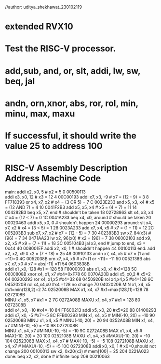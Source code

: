 //author: uditya_shekhawat_230102119
# extended RVX10 
# Test the RISC-V processor.  
#  add,sub, and, or, slt, addi, lw, sw, beq, jal
# andn, orn,xnor, abs, ror, rol, min, minu, max, maxu 
# If successful, it should write the value 25 to address 100

#       RISC-V Assembly         Description               Address   Machine Code
main:   addi x2, x0, 5          # x2 = 5                  0         00500113   
        addi x3, x0, 12         # x3 = 12                 4         00C00193
        addi x7, x3, -9         # x7 = (12 - 9) = 3       8         FF718393
        or   x4, x7, x2         # x4 = (3 OR 5) = 7       C         0023E233
        and  x5, x3, x4         # x5 = (12 AND 7) = 4     10        0041F2B3
        add  x5, x5, x4         # x5 = (4 + 7) = 11       14        004282B3
        beq  x5, x7, end        # shouldn't be taken      18        02728863
        slt  x4, x3, x4         # x4 = (12 < 7) = 0       1C        0041A233
        beq  x4, x0, around     # should be taken         20        00020463
        addi x5, x0, 0          # shouldn't happen        24        00000293
around: slt  x4, x7, x2         # x4 = (3 < 5)  = 1       28        0023A233
        add  x7, x4, x5         # x7 = (1 + 11) = 12      2C        005203B3
        sub  x7, x7, x2         # x7 = (12 - 5) = 7       30        402383B3
        sw   x7, 84(x3)         # [96] = 7                34        0471AA23 
        lw   x2, 96(x0)         # x2 = [96] = 7           38        06002103 
        add  x9, x2, x5         # x9 = (7 + 11) = 18      3C        005104B3
        jal  x3, end            # jump to end, x3 = 0x44  40        008001EF
        addi x2, x0, 1          # shouldn't happen        44        00100113
end:    add  x2, x2, x9         # x2 = (7 + 18)  = 25     48        00910133
        andn x7, x4, x5         # x7 = (1 and ~11)=0      4C        0052038B
        orn  x7, x4, x5         # x7=(1 or ~11)= -11      50        0052138B
        abs  x7, x7, x0         # x7 = abs|-11| =11       54        0603838B            
        addi x1 ,x0,-128        #x1 =-128                 58        F8000093 
        abs  x1, x0, x1         #x1=128                   5C        0600808B
        xnor x4, x1, x7         #x4=0xF78                 60        0070A20B
        addi x5, x0,2           # x5=2                    64        00200293
        ror  x4, x1,x5          #x4=32                    68        0450920B
        rol  x4,x4,x5           #x4=128                   6C        0452020B
        rol  x4,x4,x0           #x4 =128 no change        70        0402020B
        MIN x1, x4, x5          #x1=min(128,2)=2          74        0252008B
        MAX x1, x4, x7          #x1=max(128,11)=128       78        0272108B  
        MINU x1, x5, x7         #x1 = 2                   7C        0272A08B 
        MAXU x1, x4, x7         #x1 = 128                 80        0272308B  
        addi x4, x0, -10        #x4=-10                   84        FF600213
        addi x5, x0, 20         #x5=20                    88        01400293
        addi x7, x0, -5         #x7=-5                    8C        FFB00393
        MIN x1, x4, x5          # MIN(-10, 20) = -10      90        0252008B
        MINU x1, x4, x5         # MINU(-10, 20) = 20      94        0252A08B
        MIN x1, x4, x7          #MIN(-10, -5) = -10       98        0272008B  
        MINU x1, x4, x7         #MINU(-10, -5) = -10      9C        0272A08B
        MAX x1, x4, x5          # MAX(-10, 20) = 20      100        0252108B
        MAXU x1, x4, x5         #MAXU(-10, 20) = -10     104        0252308B
        MAX x1, x4, x7          # MAX(-10, -5) = -5      108        0272108B 
        MAXU x1, x4, x7         # MAXU(-10, -5) = -5     10C        0272308B
        addi x0, x0, 1          # x0=0,should not change 200        00100013 
        sw   x2, 0x20(x3)       # mem[100] = 25          204        0221A023 
done:   beq  x2, x2, done       # infinite loop          208        00210063
		
		
